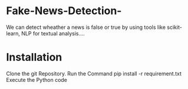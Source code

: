 # Fake-News-Detection-
We can detect wheather a news is false or true by using tools like scikit-learn, NLP for textual analysis....




# Installation
Clone the git Repository.
Run the Command pip install -r requirement.txt
Execute the Python code
